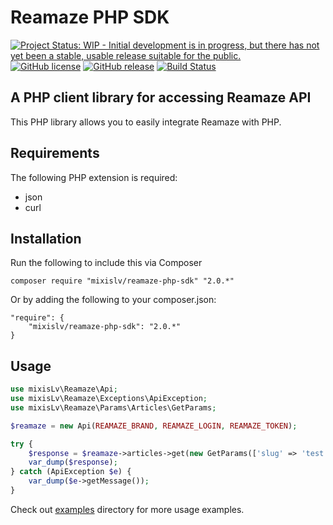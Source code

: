 # Reamaze PHP SDK

[![Project Status: WIP - Initial development is in progress, but there has not yet been a stable, usable release suitable for the public.](http://www.repostatus.org/badges/latest/wip.svg)](http://www.repostatus.org/#wip)
[![GitHub license](https://img.shields.io/github/license/mixisLv/reamaze-php-sdk.svg)](https://github.com/mixisLv/reamaze-php-sdk/blob/master/LICENSE)
[![GitHub release](https://img.shields.io/github/release/mixisLv/reamaze-php-sdk.svg)]()
[![Build Status](https://travis-ci.org/mixisLv/reamaze-php-sdk.svg?branch=v2-dev)](https://travis-ci.org/mixisLv/reamaze-php-sdk)


## A PHP client library for accessing Reamaze API

This PHP library allows you to easily integrate Reamaze with PHP.

## Requirements

The following PHP extension is required:

* json
* curl

## Installation

Run the following to include this via Composer

    composer require "mixislv/reamaze-php-sdk" "2.0.*"

Or by adding the following to your composer.json:

    "require": {
        "mixislv/reamaze-php-sdk": "2.0.*"
    }

## Usage

```php
use mixisLv\Reamaze\Api;
use mixisLv\Reamaze\Exceptions\ApiException;
use mixisLv\Reamaze\Params\Articles\GetParams;

$reamaze = new Api(REAMAZE_BRAND, REAMAZE_LOGIN, REAMAZE_TOKEN);

try {
    $response = $reamaze->articles->get(new GetParams(['slug' => 'test']));
    var_dump($response);
} catch (ApiException $e) {
    var_dump($e->getMessage());
}
```

Check out [examples](./examples) directory for more usage examples.
